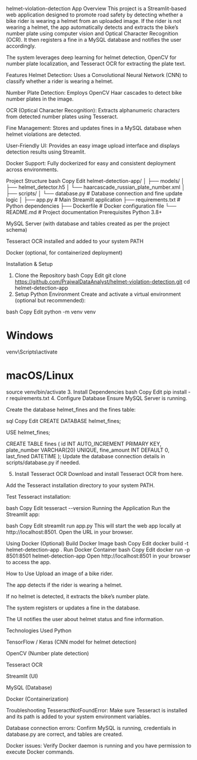 helmet-violation-detection App
Overview
This project is a Streamlit-based web application designed to promote road safety by detecting whether a bike rider is wearing a helmet from an uploaded image. If the rider is not wearing a helmet, the app automatically detects and extracts the bike’s number plate using computer vision and Optical Character Recognition (OCR). It then registers a fine in a MySQL database and notifies the user accordingly.

The system leverages deep learning for helmet detection, OpenCV for number plate localization, and Tesseract OCR for extracting the plate text.

Features
Helmet Detection: Uses a Convolutional Neural Network (CNN) to classify whether a rider is wearing a helmet.

Number Plate Detection: Employs OpenCV Haar cascades to detect bike number plates in the image.

OCR (Optical Character Recognition): Extracts alphanumeric characters from detected number plates using Tesseract.

Fine Management: Stores and updates fines in a MySQL database when helmet violations are detected.

User-Friendly UI: Provides an easy image upload interface and displays detection results using Streamlit.

Docker Support: Fully dockerized for easy and consistent deployment across environments.

Project Structure
bash
Copy
Edit
helmet-detection-app/
│
├── models/
│   ├── helmet_detector.h5
│   └── haarcascade_russian_plate_number.xml
│
├── scripts/
│   └── database.py             # Database connection and fine update logic
│
├── app.py                     # Main Streamlit application
├── requirements.txt           # Python dependencies
├── Dockerfile                 # Docker configuration file
└── README.md                  # Project documentation
Prerequisites
Python 3.8+

MySQL Server (with database and tables created as per the project schema)

Tesseract OCR installed and added to your system PATH

Docker (optional, for containerized deployment)

Installation & Setup
1. Clone the Repository
bash
Copy
Edit
git clone https://github.com/PrajwalDataAnalyst/helmet-violation-detection.git
cd helmet-detection-app
2. Setup Python Environment
Create and activate a virtual environment (optional but recommended):

bash
Copy
Edit
python -m venv venv
# Windows
venv\Scripts\activate
# macOS/Linux
source venv/bin/activate
3. Install Dependencies
bash
Copy
Edit
pip install -r requirements.txt
4. Configure Database
Ensure MySQL Server is running.

Create the database helmet_fines and the fines table:

sql
Copy
Edit
CREATE DATABASE helmet_fines;

USE helmet_fines;

CREATE TABLE fines (
    id INT AUTO_INCREMENT PRIMARY KEY,
    plate_number VARCHAR(20) UNIQUE,
    fine_amount INT DEFAULT 0,
    last_fined DATETIME
);
Update the database connection details in scripts/database.py if needed.

5. Install Tesseract OCR
Download and install Tesseract OCR from here.

Add the Tesseract installation directory to your system PATH.

Test Tesseract installation:

bash
Copy
Edit
tesseract --version
Running the Application
Run the Streamlit app:

bash
Copy
Edit
streamlit run app.py
This will start the web app locally at http://localhost:8501. Open the URL in your browser.

Using Docker (Optional)
Build Docker Image
bash
Copy
Edit
docker build -t helmet-detection-app .
Run Docker Container
bash
Copy
Edit
docker run -p 8501:8501 helmet-detection-app
Open http://localhost:8501 in your browser to access the app.

How to Use
Upload an image of a bike rider.

The app detects if the rider is wearing a helmet.

If no helmet is detected, it extracts the bike’s number plate.

The system registers or updates a fine in the database.

The UI notifies the user about helmet status and fine information.

Technologies Used
Python

TensorFlow / Keras (CNN model for helmet detection)

OpenCV (Number plate detection)

Tesseract OCR

Streamlit (UI)

MySQL (Database)

Docker (Containerization)

Troubleshooting
TesseractNotFoundError: Make sure Tesseract is installed and its path is added to your system environment variables.

Database connection errors: Confirm MySQL is running, credentials in database.py are correct, and tables are created.

Docker issues: Verify Docker daemon is running and you have permission to execute Docker commands.

